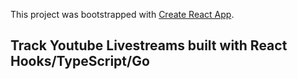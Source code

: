 This project was bootstrapped with [Create React App](https://github.com/facebook/create-react-app).

## Track Youtube Livestreams built with React Hooks/TypeScript/Go

